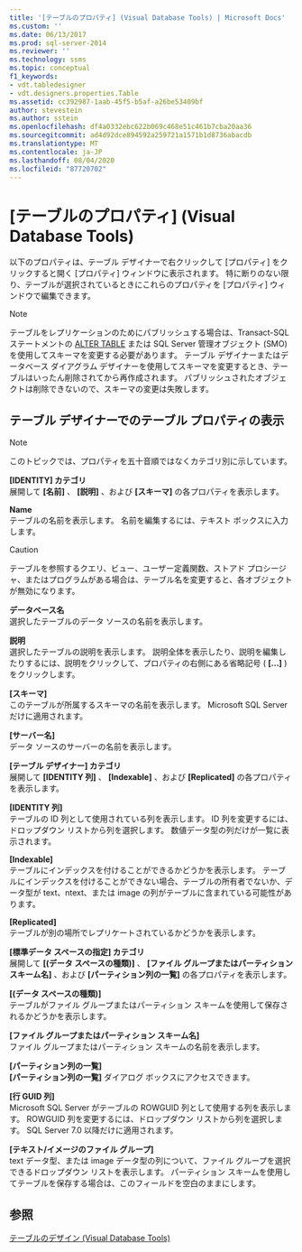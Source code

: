 ```yaml
---
title: '[テーブルのプロパティ] (Visual Database Tools) | Microsoft Docs'
ms.custom: ''
ms.date: 06/13/2017
ms.prod: sql-server-2014
ms.reviewer: ''
ms.technology: ssms
ms.topic: conceptual
f1_keywords:
- vdt.tabledesigner
- vdt.designers.properties.Table
ms.assetid: cc392987-1aab-45f5-b5af-a26be53409bf
author: stevestein
ms.author: sstein
ms.openlocfilehash: df4a0332ebc622b069c468e51c461b7cba20aa36
ms.sourcegitcommit: ad4d92dce894592a259721a1571b1d8736abacdb
ms.translationtype: MT
ms.contentlocale: ja-JP
ms.lasthandoff: 08/04/2020
ms.locfileid: "87720702"
---
```

# <a name="table-properties-visual-database-tools"></a>[テーブルのプロパティ] \(Visual Database Tools)
  以下のプロパティは、テーブル デザイナーで右クリックして [プロパティ] をクリックすると開く [プロパティ] ウィンドウに表示されます。 特に断りのない限り、テーブルが選択されているときにこれらのプロパティを [プロパティ] ウィンドウで編集できます。  
  
> [!NOTE]  
>  テーブルをレプリケーションのためにパブリッシュする場合は、Transact-SQL ステートメントの [ALTER TABLE](/sql/t-sql/statements/alter-table-transact-sql) または SQL Server 管理オブジェクト (SMO) を使用してスキーマを変更する必要があります。 テーブル デザイナーまたはデータベース ダイアグラム デザイナーを使用してスキーマを変更するとき、テーブルはいったん削除されてから再作成されます。 パブリッシュされたオブジェクトは削除できないので、スキーマの変更は失敗します。  
  
## <a name="show-table-properties-in-table-designer"></a>テーブル デザイナーでのテーブル プロパティの表示  
  
> [!NOTE]  
>  このトピックでは、プロパティを五十音順ではなくカテゴリ別に示しています。  
  
 **[IDENTITY] カテゴリ**  
 展開して **[名前]** 、 **[説明]** 、および **[スキーマ]** の各プロパティを表示します。  
  
 **Name**  
 テーブルの名前を表示します。 名前を編集するには、テキスト ボックスに入力します。  
  
> [!CAUTION]  
>  テーブルを参照するクエリ、ビュー、ユーザー定義関数、ストアド プロシージャ、またはプログラムがある場合は、テーブル名を変更すると、各オブジェクトが無効になります。  
  
 **データベース名**  
 選択したテーブルのデータ ソースの名前を表示します。  
  
 **説明**  
 選択したテーブルの説明を表示します。 説明全体を表示したり、説明を編集したりするには、説明をクリックして、プロパティの右側にある省略記号 ( **[...]** ) をクリックします。  
  
 **[スキーマ]**  
 このテーブルが所属するスキーマの名前を表示します。 Microsoft SQL Server だけに適用されます。  
  
 **[サーバー名]**  
 データ ソースのサーバーの名前を表示します。  
  
 **[テーブル デザイナー] カテゴリ**  
 展開して **[IDENTITY 列]** 、 **[Indexable]** 、および **[Replicated]** の各プロパティを表示します。  
  
 **[IDENTITY 列]**  
 テーブルの ID 列として使用されている列を表示します。 ID 列を変更するには、ドロップダウン リストから列を選択します。 数値データ型の列だけが一覧に表示されます。  
  
 **[Indexable]**  
 テーブルにインデックスを付けることができるかどうかを表示します。 テーブルにインデックスを付けることができない場合、テーブルの所有者でないか、データ型が text、ntext、または image の列がテーブルに含まれている可能性があります。  
  
 **[Replicated]**  
 テーブルが別の場所でレプリケートされているかどうかを表示します。  
  
 **[標準データ スペースの指定] カテゴリ**  
 展開して **[(データ スペースの種類)]** 、 **[ファイル グループまたはパーティション スキーム名]** 、および **[パーティション列の一覧]** の各プロパティを表示します。  
  
 **[(データ スペースの種類)]**  
 テーブルがファイル グループまたはパーティション スキームを使用して保存されるかどうかを表示します。  
  
 **[ファイル グループまたはパーティション スキーム名]**  
 ファイル グループまたはパーティション スキームの名前を表示します。  
  
 **[パーティション列の一覧]**  
 **[パーティション列の一覧]** ダイアログ ボックスにアクセスできます。  
  
 **[行 GUID 列]**  
 Microsoft SQL Server がテーブルの ROWGUID 列として使用する列を表示します。 ROWGUID 列を変更するには、ドロップダウン リストから列を選択します。 SQL Server 7.0 以降だけに適用されます。  
  
 **[テキスト/イメージのファイル グループ]**  
 text データ型、または image データ型の列について、ファイル グループを選択できるドロップダウン リストを表示します。 パーティション スキームを使用してテーブルを保存する場合は、このフィールドを空白のままにします。  
  
## <a name="see-also"></a>参照  
 [テーブルのデザイン (Visual Database Tools)](visual-database-tools.md)  
  
  
